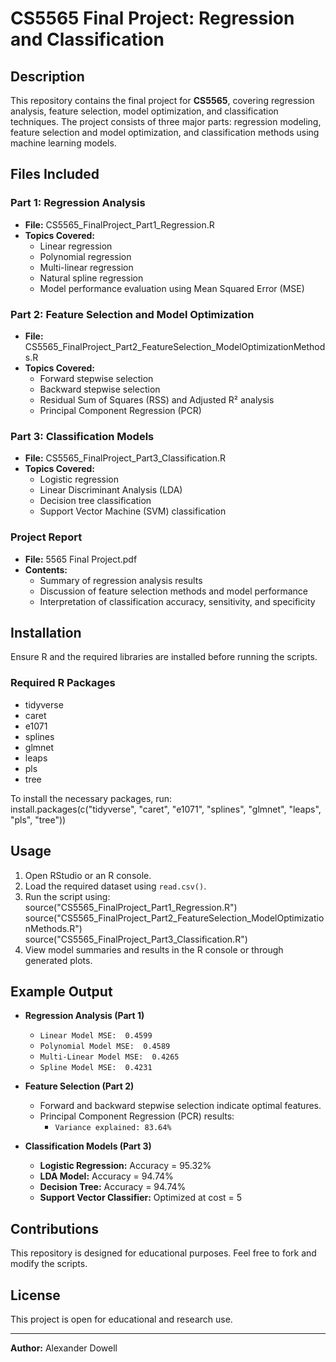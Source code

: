 # CS5565 Final Project: Regression and Classification  

## Description  
This repository contains the final project for **CS5565**, covering regression analysis, feature selection, model optimization, and classification techniques. The project consists of three major parts: regression modeling, feature selection and model optimization, and classification methods using machine learning models.  

## Files Included  

### **Part 1: Regression Analysis**  
- **File:** CS5565_FinalProject_Part1_Regression.R  
- **Topics Covered:**  
  - Linear regression  
  - Polynomial regression  
  - Multi-linear regression  
  - Natural spline regression  
  - Model performance evaluation using Mean Squared Error (MSE)  

### **Part 2: Feature Selection and Model Optimization**  
- **File:** CS5565_FinalProject_Part2_FeatureSelection_ModelOptimizationMethods.R  
- **Topics Covered:**  
  - Forward stepwise selection  
  - Backward stepwise selection  
  - Residual Sum of Squares (RSS) and Adjusted R² analysis  
  - Principal Component Regression (PCR)  

### **Part 3: Classification Models**  
- **File:** CS5565_FinalProject_Part3_Classification.R  
- **Topics Covered:**  
  - Logistic regression  
  - Linear Discriminant Analysis (LDA)  
  - Decision tree classification  
  - Support Vector Machine (SVM) classification  

### **Project Report**  
- **File:** 5565 Final Project.pdf  
- **Contents:**  
  - Summary of regression analysis results  
  - Discussion of feature selection methods and model performance  
  - Interpretation of classification accuracy, sensitivity, and specificity  

## Installation  
Ensure R and the required libraries are installed before running the scripts.  

### Required R Packages  
- tidyverse  
- caret  
- e1071  
- splines  
- glmnet  
- leaps  
- pls  
- tree  

To install the necessary packages, run:  
install.packages(c("tidyverse", "caret", "e1071", "splines", "glmnet", "leaps", "pls", "tree"))  

## Usage  
1. Open RStudio or an R console.  
2. Load the required dataset using `read.csv()`.  
3. Run the script using:  
   source("CS5565_FinalProject_Part1_Regression.R")  
   source("CS5565_FinalProject_Part2_FeatureSelection_ModelOptimizationMethods.R")  
   source("CS5565_FinalProject_Part3_Classification.R")  
4. View model summaries and results in the R console or through generated plots.  

## Example Output  

- **Regression Analysis (Part 1)**  
  - `Linear Model MSE:  0.4599`  
  - `Polynomial Model MSE:  0.4589`  
  - `Multi-Linear Model MSE:  0.4265`  
  - `Spline Model MSE:  0.4231`  

- **Feature Selection (Part 2)**  
  - Forward and backward stepwise selection indicate optimal features.  
  - Principal Component Regression (PCR) results:  
    - `Variance explained: 83.64%`  

- **Classification Models (Part 3)**  
  - **Logistic Regression:** Accuracy = 95.32%  
  - **LDA Model:** Accuracy = 94.74%  
  - **Decision Tree:** Accuracy = 94.74%  
  - **Support Vector Classifier:** Optimized at cost = 5  

## Contributions  
This repository is designed for educational purposes. Feel free to fork and modify the scripts.  

## License  
This project is open for educational and research use.  

---
**Author:** Alexander Dowell  
